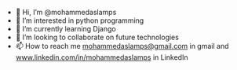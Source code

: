 - 👋 Hi, I’m @mohammedaslamps
- 👀 I’m interested in python programming
- 🌱 I’m currently learning Django
- 💞️ I’m looking to collaborate on future technologies
- 📫 How to reach me mohammedaslamps@gmail.com in gmail and www.linkedin.com/in/mohammedaslamps in LinkedIn

<!---
mohammedaslamps/mohammedaslamps is a ✨ special ✨ repository because its `README.md` (this file) appears on your GitHub profile.
You can click the Preview link to take a look at your changes.
--->
